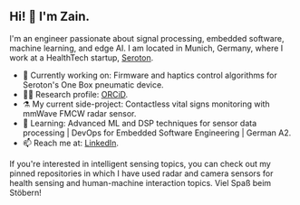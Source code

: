 ## Hi! 👋 I'm Zain.

I'm an engineer passionate about signal processing, embedded software, machine learning, and edge AI. I am located in Munich, Germany, where I work at a HealthTech startup, [Seroton](https://seroton.com/en/).

- 🔭 Currently working on: Firmware and haptics control algorithms for Seroton's One Box pneumatic device.
- 🧑‍🔬 Research profile: [ORCiD](https://orcid.org/0009-0007-4853-8888).
- ⚗️ My current side-project: Contactless vital signs monitoring with mmWave FMCW radar sensor.
- 🌱 Learning: Advanced ML and DSP techniques for sensor data processing | DevOps for Embedded Software Engineering | German A2.
- 📫 Reach me at: [LinkedIn](https://www.linkedin.com/in/zain-amir-zaman/).

If you're interested in intelligent sensing topics, you can check out my pinned repositories in which I have used radar and camera sensors for health sensing and human-machine interaction topics. Viel Spaß beim Stöbern!

<!--
**zainamir-98/zainamir-98** is a ✨ _special_ ✨ repository because its `README.md` (this file) appears on your GitHub profile.

Here are some ideas to get you started:

- 🔭 I’m currently working on ...
- 🌱 I’m currently learning ...
- 👯 I’m looking to collaborate on ...
- 🤔 I’m looking for help with ...
- 💬 Ask me about ...
- 📫 How to reach me: ...
- 😄 Pronouns: ...
- ⚡ Fun fact: ...
-->
